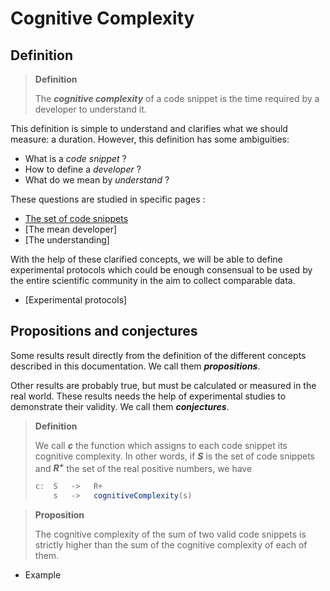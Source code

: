 # Cognitive Complexity

## Definition

> **Definition**
> 
> The ***cognitive complexity*** of a code snippet is the time required by a developer to understand it.

This definition is simple to understand and clarifies what we should measure: a duration. However, this definition has some ambiguities:

* What is a *code snippet* ?
* How to define a *developer* ?
* What do we mean by *understand* ?

These questions are studied in specific pages :

* [The set of code snippets](code-snippets.md)
* [The mean developer]
* [The understanding]

With the help of these clarified concepts, we will be able to define experimental protocols which could be enough consensual to be used by the entire scientific community in the aim to collect comparable data.

* [Experimental protocols]

## Propositions and conjectures

Some results result directly from the definition of the different concepts described in this documentation. We call them ***propositions***.

Other results are probably true, but must be calculated or measured in the real world. These results needs the help of experimental studies to demonstrate their validity. We call them ***conjectures***.

> **Definition**
>
> We call ***c*** the function which assigns to each code snippet its cognitive complexity.
> In other words, if ***S*** is the set of code snippets and ***R<sup>+</sup>*** the set of the real positive numbers, we have
> ```ts
> c:  S   ->   R+
>     s   ->   cognitiveComplexity(s)
> ```
 

> **Proposition**
> 
> The cognitive complexity of the sum of two valid code snippets is strictly higher than the sum of the cognitive complexity of each of them.
> 
* Example

